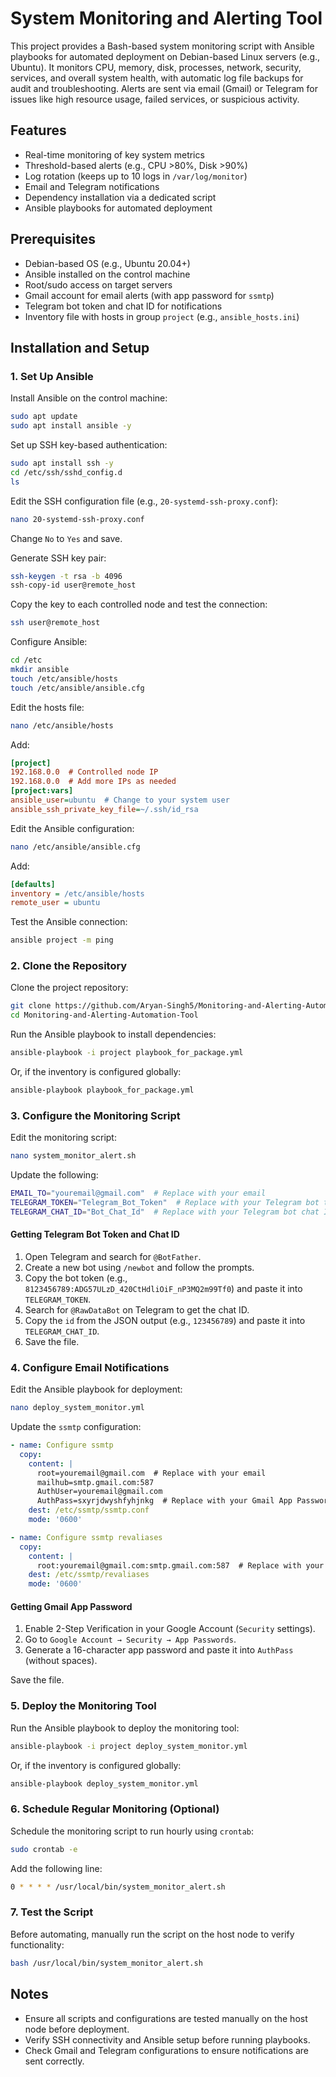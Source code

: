 # System Monitoring and Alerting Tool

This project provides a Bash-based system monitoring script with Ansible playbooks for automated deployment on Debian-based Linux servers (e.g., Ubuntu). It monitors CPU, memory, disk, processes, network, security, services, and overall system health, with automatic log file backups for audit and troubleshooting. Alerts are sent via email (Gmail) or Telegram for issues like high resource usage, failed services, or suspicious activity.

## Features
- Real-time monitoring of key system metrics
- Threshold-based alerts (e.g., CPU >80%, Disk >90%)
- Log rotation (keeps up to 10 logs in `/var/log/monitor`)
- Email and Telegram notifications
- Dependency installation via a dedicated script
- Ansible playbooks for automated deployment

## Prerequisites
- Debian-based OS (e.g., Ubuntu 20.04+)
- Ansible installed on the control machine
- Root/sudo access on target servers
- Gmail account for email alerts (with app password for `ssmtp`)
- Telegram bot token and chat ID for notifications
- Inventory file with hosts in group `project` (e.g., `ansible_hosts.ini`)

## Installation and Setup

### 1. Set Up Ansible
Install Ansible on the control machine:
```bash
sudo apt update
sudo apt install ansible -y
```

Set up SSH key-based authentication:
```bash
sudo apt install ssh -y
cd /etc/ssh/sshd_config.d
ls
```
Edit the SSH configuration file (e.g., `20-systemd-ssh-proxy.conf`):
```bash
nano 20-systemd-ssh-proxy.conf
```
Change `No` to `Yes` and save.

Generate SSH key pair:
```bash
ssh-keygen -t rsa -b 4096
ssh-copy-id user@remote_host
```
Copy the key to each controlled node and test the connection:
```bash
ssh user@remote_host
```

Configure Ansible:
```bash
cd /etc
mkdir ansible
touch /etc/ansible/hosts
touch /etc/ansible/ansible.cfg
```

Edit the hosts file:
```bash
nano /etc/ansible/hosts
```
Add:
```ini
[project]
192.168.0.0  # Controlled node IP
192.168.0.0  # Add more IPs as needed
[project:vars]
ansible_user=ubuntu  # Change to your system user
ansible_ssh_private_key_file=~/.ssh/id_rsa
```

Edit the Ansible configuration:
```bash
nano /etc/ansible/ansible.cfg
```
Add:
```ini
[defaults]
inventory = /etc/ansible/hosts
remote_user = ubuntu
```

Test the Ansible connection:
```bash
ansible project -m ping
```

### 2. Clone the Repository
Clone the project repository:
```bash
git clone https://github.com/Aryan-Singh5/Monitoring-and-Alerting-Automation-Tool.git
cd Monitoring-and-Alerting-Automation-Tool
```

Run the Ansible playbook to install dependencies:
```bash
ansible-playbook -i project playbook_for_package.yml
```
Or, if the inventory is configured globally:
```bash
ansible-playbook playbook_for_package.yml
```

### 3. Configure the Monitoring Script
Edit the monitoring script:
```bash
nano system_monitor_alert.sh
```
Update the following:
```bash
EMAIL_TO="youremail@gmail.com"  # Replace with your email
TELEGRAM_TOKEN="Telegram_Bot_Token"  # Replace with your Telegram bot token
TELEGRAM_CHAT_ID="Bot_Chat_Id"  # Replace with your Telegram bot chat ID
```

#### Getting Telegram Bot Token and Chat ID
1. Open Telegram and search for `@BotFather`.
2. Create a new bot using `/newbot` and follow the prompts.
3. Copy the bot token (e.g., `8123456789:ADG57ULzD_420CtHdliOiF_nP3MQ2m99Tf0`) and paste it into `TELEGRAM_TOKEN`.
4. Search for `@RawDataBot` on Telegram to get the chat ID.
5. Copy the `id` from the JSON output (e.g., `123456789`) and paste it into `TELEGRAM_CHAT_ID`.
6. Save the file.

### 4. Configure Email Notifications
Edit the Ansible playbook for deployment:
```bash
nano deploy_system_monitor.yml
```
Update the `ssmtp` configuration:
```yaml
- name: Configure ssmtp
  copy:
    content: |
      root=youremail@gmail.com  # Replace with your email
      mailhub=smtp.gmail.com:587
      AuthUser=youremail@gmail.com
      AuthPass=sxyrjdwyshfyhjnkg  # Replace with your Gmail App Password
    dest: /etc/ssmtp/ssmtp.conf
    mode: '0600'

- name: Configure ssmtp revaliases
  copy:
    content: |
      root:youremail@gmail.com:smtp.gmail.com:587  # Replace with your email
    dest: /etc/ssmtp/revaliases
    mode: '0600'
```

#### Getting Gmail App Password
1. Enable 2-Step Verification in your Google Account (`Security` settings).
2. Go to `Google Account → Security → App Passwords`.
3. Generate a 16-character app password and paste it into `AuthPass` (without spaces).

Save the file.

### 5. Deploy the Monitoring Tool
Run the Ansible playbook to deploy the monitoring tool:
```bash
ansible-playbook -i project deploy_system_monitor.yml
```
Or, if the inventory is configured globally:
```bash
ansible-playbook deploy_system_monitor.yml
```

### 6. Schedule Regular Monitoring (Optional)
Schedule the monitoring script to run hourly using `crontab`:
```bash
sudo crontab -e
```
Add the following line:
```bash
0 * * * * /usr/local/bin/system_monitor_alert.sh
```

### 7. Test the Script
Before automating, manually run the script on the host node to verify functionality:
```bash
bash /usr/local/bin/system_monitor_alert.sh
```

## Notes
- Ensure all scripts and configurations are tested manually on the host node before deployment.
- Verify SSH connectivity and Ansible setup before running playbooks.
- Check Gmail and Telegram configurations to ensure notifications are sent correctly.